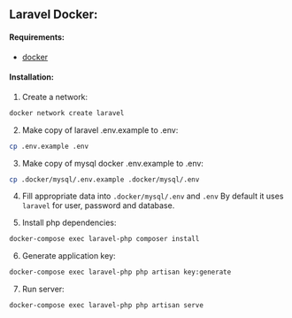 Laravel Docker:
--------------

#### Requirements:
- [docker](docker.com)

#### Installation:
1. Create a network:
```bash
docker network create laravel
```

2. Make copy of laravel .env.example to .env:
```bash
cp .env.example .env
```

3. Make copy of mysql docker .env.example to .env:
```bash
cp .docker/mysql/.env.example .docker/mysql/.env
```

4. Fill appropriate data into `.docker/mysql/.env` and `.env`
By default it uses `laravel` for user, password and database.

5. Install php dependencies:
```bash
docker-compose exec laravel-php composer install
```

6. Generate application key:
```bash
docker-compose exec laravel-php php artisan key:generate
```

7. Run server:
```bash
docker-compose exec laravel-php php artisan serve
```
